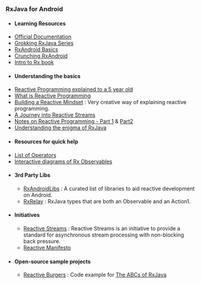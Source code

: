 ### RxJava for Android

 - #### Learning Resources

  * [Official Documentation](http://reactivex.io/intro.html)
  * [Grokking RxJava Series](http://blog.danlew.net/2014/09/15/grokking-rxjava-part-1/)
  * [RxAndroid Basics](https://medium.com/@kurtisnusbaum/rxandroid-basics-part-1-c0d5edcf6850#.wucvcwpgp)
  * [Crunching RxAndroid](https://medium.com/crunching-rxandroid/crunching-rxandroid-intro-c27eb6f009ea#.3t4l29m8c)
  * [Intro to Rx book](http://introtorx.com/Content/v1.0.10621.0/00_Foreword.html) 
  
 - #### Understanding the basics
  * [Reactive Programming explained to a 5 year old](https://edgecoders.com/how-to-explain-reactive-programming-to-a-5-year-old-e802c5385aee#.5qrj9fea0)
  * [What is Reactive Programming](https://medium.com/reactive-programming/what-is-reactive-programming-bc9fa7f4a7fc#.ss9jjqsii)
  * [Building a Reactive Mindset](https://upday.github.io/blog/reactive_mindset_burgers/) : Very creative way of explaining reactive programming.
  * [A Journey into Reactive Streams](https://medium.com/@kvnwbbr/a-journey-into-reactive-streams-5ee2a9cd7e29#.9muefrxnd)
  * [Notes on Reactive Programming - Part 1](https://spring.io/blog/2016/06/07/notes-on-reactive-programming-part-i-the-reactive-landscape) & [Part2](https://spring.io/blog/2016/06/13/notes-on-reactive-programming-part-ii-writing-some-code)
  * [Understanding the enigma of RxJava](https://hackernoon.com/understanding-the-enigma-of-rxjava-part-1-8e04a456d9de#.icfo33s03)
 
 - #### Resources for quick help

  * [List of Operators](https://github.com/ReactiveX/RxJava/wiki/Alphabetical-List-of-Observable-Operators)
  * [Interactive diagrams of Rx Observables](http://rxmarbles.com)
  
- #### 3rd Party Libs

  * [RxAndroidLibs](https://github.com/zsoltk/RxAndroidLibs) : A curated list of libraries to aid reactive development on Android.
  * [RxRelay](https://github.com/JakeWharton/RxRelay) : RxJava types that are both an Observable and an Action1.
  
- #### Initiatives

  * [Reactive Streams](http://www.reactive-streams.org) : Reactive Streams is an initiative to provide a standard for asynchronous stream processing with non-blocking back pressure.
  * [Reactive Manifesto](http://www.reactivemanifesto.org)
  
- #### Open-source sample projects

  * [Reactive Burgers](https://github.com/florina-muntenescu/ReactiveBurgers) : Code example for [The ABCs of RxJava](http://www.slideshare.net/FlorinaMuntenescu/the-abcs-of-rxjava-64925005)
